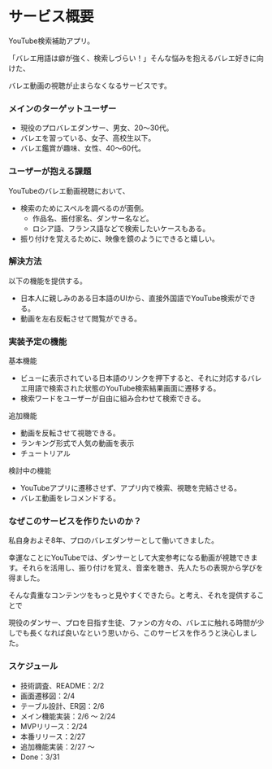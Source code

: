 # **サービス概要**

YouTube検索補助アプリ。

「バレエ用語は癖が強く、検索しづらい！」そんな悩みを抱えるバレエ好きに向けた、

バレエ動画の視聴が止まらなくなるサービスです。

### **メインのターゲットユーザー**

- 現役のプロバレエダンサー、男女、20〜30代。
- バレエを習っている、女子、高校生以下。
- バレエ鑑賞が趣味、女性、40〜60代。

### **ユーザーが抱える課題**

YouTubeのバレエ動画視聴において、

- 検索のためにスペルを調べるのが面倒。
    - 作品名、振付家名、ダンサー名など。
    - ロシア語、フランス語などで検索したいケースもある。
- 振り付けを覚えるために、映像を鏡のようにできると嬉しい。

### **解決方法**

以下の機能を提供する。

- 日本人に親しみのある日本語のUIから、直接外国語でYouTube検索ができる。
- 動画を左右反転させて閲覧ができる。

### **実装予定の機能**

基本機能

- ビューに表示されている日本語のリンクを押下すると、それに対応するバレエ用語で検索された状態のYouTube検索結果画面に遷移する。
- 検索ワードをユーザーが自由に組み合わせて検索できる。

追加機能

- 動画を反転させて視聴できる。
- ランキング形式で人気の動画を表示
- チュートリアル

検討中の機能

- YouTubeアプリに遷移させず、アプリ内で検索、視聴を完結させる。
- バレエ動画をレコメンドする。

### **なぜこのサービスを作りたいのか？**

私自身およそ8年、プロのバレエダンサーとして働いてきました。

幸運なことにYouTubeでは、ダンサーとして大変参考になる動画が視聴できます。それらを活用し、振り付けを覚え、音楽を聴き、先人たちの表現から学びを得ました。

そんな貴重なコンテンツをもっと見やすくできたら。と考え、それを提供することで

現役のダンサー、プロを目指す生徒、ファンの方々の、バレエに触れる時間が少しでも長くなれば良いなという思いから、このサービスを作ろうと決心しました。

### **スケジュール**

- 技術調査、README：2/2
- 画面遷移図：2/4
- テーブル設計、ER図：2/6
- メイン機能実装：2/6 〜 2/24
- MVPリリース：2/24
- 本番リリース：2/27
- 追加機能実装：2/27 〜
- Done：3/31
